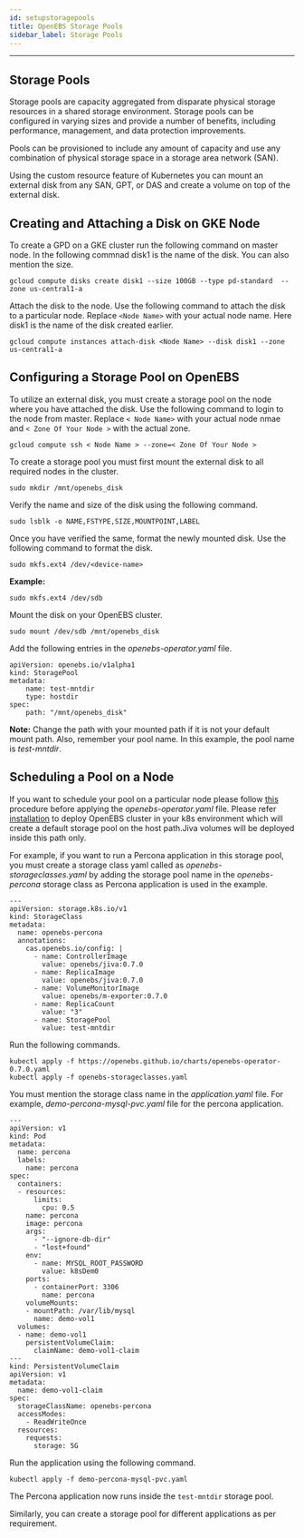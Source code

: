 ```yaml
---
id: setupstoragepools
title: OpenEBS Storage Pools
sidebar_label: Storage Pools
---
```


------

## Storage Pools

Storage pools are capacity aggregated from disparate physical storage resources in a shared storage environment. Storage pools can be configured in varying sizes and provide a number of benefits, including performance, management, and data protection improvements.

Pools can be provisioned to include any amount of capacity and use any combination of physical storage space in a storage area network (SAN).

Using the custom resource feature of Kubernetes you can mount an external disk from any SAN, GPT, or DAS and create a volume on top of the external disk.

## Creating and Attaching a Disk on GKE Node

To create a GPD on a GKE cluster run the following command on master node. In the following commnad disk1 is the name of the disk. You can also mention the size.

```
gcloud compute disks create disk1 --size 100GB --type pd-standard  --zone us-central1-a
```
Attach the disk to the node. Use the following command to attach the disk to a particular node. Replace `<Node Name>` with your actual node name. Here disk1 is the name of the disk created earlier.

```
gcloud compute instances attach-disk <Node Name> --disk disk1 --zone us-central1-a
```

## Configuring a Storage Pool on OpenEBS

To utilize an external disk, you must create a storage pool on the node where you have attached the disk. Use the following command to login to the node from master. Replace `< Node Name>` with your actual node nmae and `< Zone Of Your Node >` with the actual zone.

```
gcloud compute ssh < Node Name > --zone=< Zone Of Your Node >
```

To create a storage pool you must first mount the external disk to all required nodes in the cluster.

```
sudo mkdir /mnt/openebs_disk
```

Verify the name and size of the disk using the following command.

```
sudo lsblk -o NAME,FSTYPE,SIZE,MOUNTPOINT,LABEL
```

Once you have verified the same, format the newly mounted disk. Use the following command to format the disk.

```
sudo mkfs.ext4 /dev/<device-name>
```

**Example:**

```
sudo mkfs.ext4 /dev/sdb
```

Mount the disk on your OpenEBS cluster.

```
sudo mount /dev/sdb /mnt/openebs_disk
```

Add the following entries in the *openebs-operator.yaml* file. 

```
apiVersion: openebs.io/v1alpha1
kind: StoragePool
metadata:
	name: test-mntdir 			 
	type: hostdir
spec:
	path: "/mnt/openebs_disk"      
```

**Note:** Change the path with your mounted path if it is not your default mount path. Also, remember your pool name. In this example, the pool name is *test-mntdir*. 

## Scheduling a Pool on a Node

If you want to schedule your pool on a particular node please follow [this](https://docs.openebs.io/docs/next/scheduler.html) procedure before applying the *openebs-operator.yaml* file. Please refer [installation](/docs/next/installation.html#install-openebs-using-kubectl) to deploy OpenEBS cluster in your k8s environment which will create a default storage pool on the host path.Jiva volumes will be deployed inside this path only.

For example, if you want to run a Percona application in this storage pool, you must create a storage class yaml called as *openebs-storageclasses.yaml* by adding the storage pool name in the *openebs-percona* storage class as Percona application is used in the example. 

```
---
apiVersion: storage.k8s.io/v1
kind: StorageClass
metadata:
  name: openebs-percona
  annotations:
    cas.openebs.io/config: |
      - name: ControllerImage
        value: openebs/jiva:0.7.0
      - name: ReplicaImage
        value: openebs/jiva:0.7.0
      - name: VolumeMonitorImage
        value: openebs/m-exporter:0.7.0
      - name: ReplicaCount
        value: "3"
      - name: StoragePool
        value: test-mntdir
```

Run the following commands.

```
kubectl apply -f https://openebs.github.io/charts/openebs-operator-0.7.0.yaml
kubectl apply -f openebs-storageclasses.yaml
```

You must mention the storage class name in the *application.yaml* file. For example, *demo-percona-mysql-pvc.yaml* file for the percona application.

```
---
apiVersion: v1
kind: Pod
metadata:
  name: percona
  labels:
    name: percona
spec:
  containers:
  - resources:
      limits:
        cpu: 0.5
    name: percona
    image: percona
    args:
      - "--ignore-db-dir"
      - "lost+found"
    env:
      - name: MYSQL_ROOT_PASSWORD
        value: k8sDem0
    ports:
      - containerPort: 3306
        name: percona
    volumeMounts:
    - mountPath: /var/lib/mysql
      name: demo-vol1
  volumes:
  - name: demo-vol1
    persistentVolumeClaim:
      claimName: demo-vol1-claim
---
kind: PersistentVolumeClaim
apiVersion: v1
metadata:
  name: demo-vol1-claim
spec:
  storageClassName: openebs-percona
  accessModes:
    - ReadWriteOnce
  resources:
    requests:
      storage: 5G
```


Run the application using the following command.

```
kubectl apply -f demo-percona-mysql-pvc.yaml
```

The Percona application now runs inside the `test-mntdir` storage pool.

Similarly, you can create a storage pool for different applications as per requirement.

<!-- Hotjar Tracking Code for https://docs.openebs.io -->
<script>
   (function(h,o,t,j,a,r){
       h.hj=h.hj||function(){(h.hj.q=h.hj.q||[]).push(arguments)};
       h._hjSettings={hjid:785693,hjsv:6};
       a=o.getElementsByTagName('head')[0];
       r=o.createElement('script');r.async=1;
       r.src=t+h._hjSettings.hjid+j+h._hjSettings.hjsv;
       a.appendChild(r);
   })(window,document,'https://static.hotjar.com/c/hotjar-','.js?sv=');
</script>

